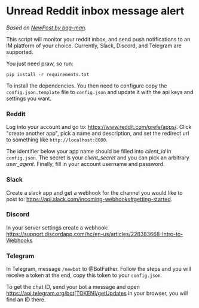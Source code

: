 # Unread Reddit inbox message alert

_Based on [NewPost by bag-man](https://github.com/bag-man/NewPost)._

This script will monitor your reddit inbox, and send push notifications to an IM platform of your choice. Currently, Slack, Discord, and Telegram are supported.

You just need praw, so run:

    pip install -r requirements.txt

To install the dependencies. You then need to configure copy the `config.json.template` file to `config.json` and update it with the api keys and settings you want. 

### Reddit 
Log into your account and go to: https://www.reddit.com/prefs/apps/. Click "create another app", pick a name and description, and set the redirect url to something like `http://localhost:8080`.

The identifier below your app name should be filled into _client\_id_ in `config.json`. The secret is your _client\_secret_ and you can pick an arbitrary _user\_agent_. Finally, fill in your account username and password.

### Slack
Create a slack app and get a webhook for the channel you would like to post to: https://api.slack.com/incoming-webhooks#getting-started. 

### Discord
In your server settings create a webhook: https://support.discordapp.com/hc/en-us/articles/228383668-Intro-to-Webhooks

### Telegram
In Telegram, message `/newbot` to @BotFather. Follow the steps and you will receive a token at the end, copy this token to your `config.json`.

To get the chat ID, send your bot a message and open https://api.telegram.org/bot[TOKEN]/getUpdates in your browser, you will find an ID there.
